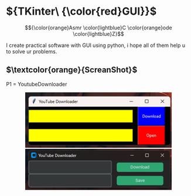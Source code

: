 # ${TKinter\  {\color{red}GUI}}$

$${\color{orange}Asmr  \color{lightblue}C \color{orange}ode \color{lightblue}Z}$$

I create practical software with GUI using python, i hope all of them help u to solve ur problems.

## $\textcolor{orange}{ScreanShot}$

P1 = YoutubeDownloader

<div align="center">
  <kbd>
    <img src="src/tk.png" width = 400/>
    <img src="src/ctk.png" width = 400/>
  </kbd>
</div>